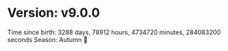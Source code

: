 # Version: v9.0.0
Time since birth: 3288 days, 78912 hours, 4734720 minutes, 284083200 seconds
Season: Autumn 🍁
